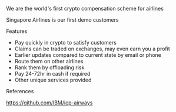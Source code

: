 
We are the world's first crypto compensation scheme for airlines

Singapore Airlines is our first demo customers

Features

- Pay quickly in crypto to satisfy customers
- Claims can be traded on exchanges, may even earn you a profit
- Earlier updates compared to current state by email or phone
- Route them on other airlines
- Rank them by offloading risk
- Pay 24-72hr in cash if required
- Other unique services provided 


References

https://github.com/IBM/icp-airways


